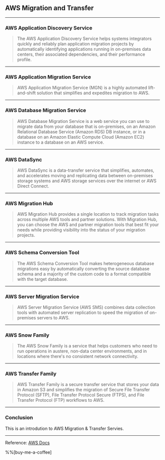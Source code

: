 ## AWS Migration and Transfer

---
### AWS Application Discovery Service
>The AWS Application Discovery Service helps systems integrators quickly and reliably plan application migration projects by automatically identifying applications running in on-premises data centers, their associated dependencies, and their performance profile.


---

### AWS Application Migration Service

>AWS Application Migration Service (MGN) is a highly automated lift-and-shift solution that simplifies and expedites migration to AWS.

---

### AWS Database Migration Service

>AWS Database Migration Service is a web service you can use to migrate data from your database that is on-premises, on an Amazon Relational Database Service (Amazon RDS) DB instance, or in a database on an Amazon Elastic Compute Cloud (Amazon EC2) instance to a database on an AWS service.

---

### AWS DataSync

>AWS DataSync is a data-transfer service that simplifies, automates, and accelerates moving and replicating data between on-premises storage systems and AWS storage services over the internet or AWS Direct Connect.

---

### AWS Migration Hub

>AWS Migration Hub provides a single location to track migration tasks across multiple AWS tools and partner solutions. With Migration Hub, you can choose the AWS and partner migration tools that best fit your needs while providing visibility into the status of your migration projects.

---

### AWS Schema Conversion Tool

>The AWS Schema Conversion Tool makes heterogeneous database migrations easy by automatically converting the source database schema and a majority of the custom code to a format compatible with the target database.

---

### AWS Server Migration Service

>AWS Server Migration Service (AWS SMS) combines data collection tools with automated server replication to speed the migration of on-premises servers to AWS.

---

### AWS Snow Family

>The AWS Snow Family is a service that helps customers who need to run operations in austere, non-data center environments, and in locations where there's no consistent network connectivity.

---

### AWS Transfer Family

>AWS Transfer Family is a secure transfer service that stores your data in Amazon S3 and simplifies the migration of Secure File Transfer Protocol (SFTP), File Transfer Protocol Secure (FTPS), and File Transfer Protocol (FTP) workflows to AWS.

---

### Conclusion

This is an introdution to AWS Migration & Transfer Servies.

---

Reference: [AWS Docs](https://docs.aws.amazon.com/index.html)

%%[buy-me-a-coffee]